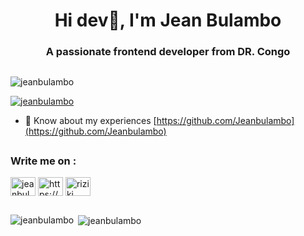 <h1 align="center">Hi dev👋, I'm Jean Bulambo</h1>

<h3 align="center">A passionate frontend developer from DR. Congo</h3>
<h2></h2>

<p align="left"> <img src="https://komarev.com/ghpvc/?username=jeanbulambo&label=Profile%20views&color=0e75b6&style=flat" alt="jeanbulambo" /> </p>

<p align="left"> <a href="https://github.com/ryo-ma/github-profile-trophy"><img src="https://github-profile-trophy.vercel.app/?username=jeanbulambo" alt="jeanbulambo" /></a> </p>

- 📄 Know about my experiences [https://github.com/Jeanbulambo](https://github.com/Jeanbulambo)
<h2></h2>

<h3 align="left">Write me on :</h3>
<p align="left">
<a href="https://twitter.com/jeanbulambo4" target="blank"><img align="center" src="https://raw.githubusercontent.com/rahuldkjain/github-profile-readme-generator/master/src/images/icons/Social/twitter.svg" alt="jeanbulambo4" height="30" width="40" /></a>
<a href="https://linkedin.com/in/https://www.linkedin.com/in/jean-bulambo-20662a14a/" target="blank"><img align="center" src="https://raw.githubusercontent.com/rahuldkjain/github-profile-readme-generator/master/src/images/icons/Social/linked-in-alt.svg" alt="https://www.linkedin.com/in/jean-bulambo-20662a14a/" height="30" width="40" /></a>
<a href="https://fb.com/riziki bulambo" target="blank"><img align="center" src="https://raw.githubusercontent.com/rahuldkjain/github-profile-readme-generator/master/src/images/icons/Social/facebook.svg" alt="riziki bulambo" height="30" width="40" /></a>
</p>
<h2></h2>

<p><img align="left" src="https://github-readme-stats.vercel.app/api/top-langs?username=jeanbulambo&show_icons=true&locale=en&layout=compact" alt="jeanbulambo" /></p>

<p>&nbsp;<img align="center" src="https://github-readme-stats.vercel.app/api?username=jeanbulambo&show_icons=true&locale=en" alt="jeanbulambo" /></p>

